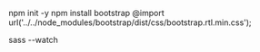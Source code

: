 npm init -y
npm install bootstrap
@import url('../../node_modules/bootstrap/dist/css/bootstrap.rtl.min.css');


sass --watch 